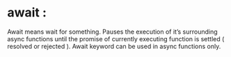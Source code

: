 <h1>await :</h1>
 
Await means wait for something.
Pauses the execution of it’s surrounding async functions until the promise of currently executing function is settled ( resolved or rejected ). 
Await keyword can be used in async functions only. 
